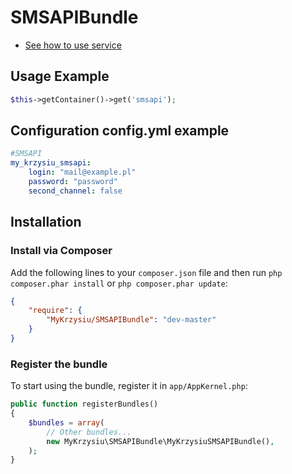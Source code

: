 SMSAPIBundle
=====
* [See how to use service](https://github.com/smsapi/smsapi-php-client)

Usage Example
-------------

``` php
$this->getContainer()->get('smsapi');
```
Configuration config.yml example
-------------

``` yml        
#SMSAPI
my_krzysiu_smsapi:
    login: "mail@example.pl"
    password: "password"
    second_channel: false

```
## Installation

### Install via Composer

Add the following lines to your `composer.json` file and then run `php composer.phar install` or `php composer.phar update`:

```json
{
    "require": {
        "MyKrzysiu/SMSAPIBundle": "dev-master"
    }
}
```

### Register the bundle

To start using the bundle, register it in `app/AppKernel.php`:

```php
public function registerBundles()
{
    $bundles = array(
        // Other bundles...
        new MyKrzysiu\SMSAPIBundle\MyKrzysiuSMSAPIBundle(),
    );
}
```
